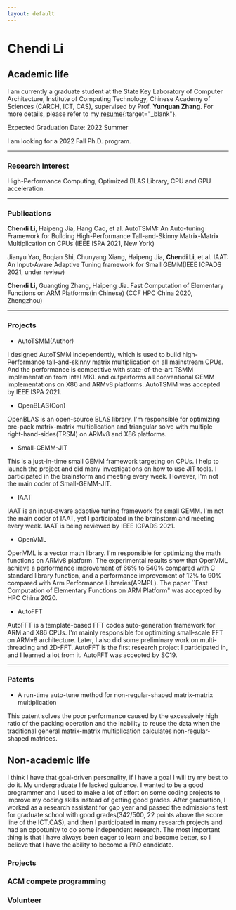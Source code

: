 ```yaml
---
layout: default
---
```


# Chendi Li

## Academic life

<!---
<img class="profile-picture" src="sherlock.jpg">
-->

I am currently a graduate student at the State Key Laboratory of Computer Architecture, Institute of Computing Technology, Chinese Academy of Sciences (CARCH, ICT, CAS), supervised by Prof. **Yunquan Zhang**. For more details, please refer to my [resume](https://www.chendi.gq/Chendi_Li_Resume.pdf){:target="_blank"}.

Expected Graduation Date: 2022 Summer

I am looking for a 2022 Fall Ph.D. program.

---

### Research Interest

High-Performance Computing, Optimized BLAS Library, CPU and GPU acceleration.

<!---
I like hardcore programming and I really want to do some research on system area.

## News

2021.9.18 I found there are not many works on sparse matrix-matrix multiplication with fault-tolerant

2021.9.16 Recently, I'm doing some research on optimizing sparse matrix-matrix multiplication.

2021.7.13 It seems like SC is more likely to accept works about large-scale applications.

2021.6.14 I finished my paper. I have a plan about submitting a pull request to OpenBLAS, but I don't have enough time to test for all target architecture.
-->

---

### Publications

**Chendi Li**, Haipeng Jia, Hang Cao, et al. AutoTSMM: An Auto-tuning Framework for Building High-Performance Tall-and-Skinny Matrix-Matrix Multiplication on CPUs (IEEE ISPA 2021, New York)

Jianyu Yao, Boqian Shi, Chunyang Xiang, Haipeng Jia, **Chendi Li**, et al. IAAT: An Input-Aware Adaptive Tuning framework for Small GEMM(IEEE ICPADS 2021, under review)

**Chendi Li**, Guangting Zhang, Haipeng Jia. Fast Computation of Elementary Functions on ARM Platforms(in Chinese) (CCF HPC China 2020, Zhengzhou)

---

### Projects
* AutoTSMM(Author)

I designed AutoTSMM independently, which is used to build high-Performance tall-and-skinny matrix multiplication on all mainstream CPUs. And the performance is competitive with state-of-the-art TSMM implementation from Intel MKL and outperforms all conventional GEMM implementations on X86 and ARMv8 platforms. AutoTSMM was accepted by IEEE ISPA 2021.

* OpenBLAS(Con)

OpenBLAS is an open-source BLAS library. I'm responsible for optimizing pre-pack matrix-matrix multiplication and triangular solve with multiple right-hand-sides(TRSM) on ARMv8 and X86 platforms.

* Small-GEMM-JIT

This is a just-in-time small GEMM framework targeting on CPUs. I help to launch the project and did many investigations on how to use JIT tools. I participated in the brainstorm and meeting every week. However, I'm not the main coder of Small-GEMM-JIT.

* IAAT

IAAT is an input-aware adaptive tuning framework for small GEMM. I'm not the main coder of IAAT, yet I participated in the brainstorm and meeting every week. IAAT is being reviewed by IEEE ICPADS 2021.

* OpenVML

OpenVML is a vector math library. I'm responsible for optimizing the math functions on ARMv8 platform. The experimental results show that OpenVML achieve a performance improvement of 66% to 540% compared with C standard library function, and a performance improvement of 12% to 90% compared with Arm Performance Libraries(ARMPL). The paper ``Fast Computation of Elementary Functions on ARM Platform" was accepted by HPC China 2020.

* AutoFFT
  
AutoFFT is a template-based FFT codes auto-generation framework for ARM and X86 CPUs. I'm mainly responsible for optimizing small-scale FFT on ARMv8 architecture. Later, I also did some preliminary work on multi-threading and 2D-FFT. AutoFFT is the first research project I participated in, and I learned a lot from it. AutoFFT was accepted by SC19.

---

### Patents
* A run-time auto-tune method for non-regular-shaped matrix-matrix multiplication

This patent solves the poor performance caused by the excessively high ratio of the packing operation and the inability to reuse the data when the traditional general matrix-matrix multiplication calculates non-regular-shaped matrices.

## Non-academic life
I think I have that goal-driven personality, if I have a goal I will try my best to do it. My undergraduate life lacked guidance. I wanted to be a good programmer and I used to make a lot of effort on some coding projects to improve my coding skills instead of getting good grades. After graduation, I worked as a research assistant for gap year and passed the admissions test for graduate school with good grades(342/500, 22 points above the score line of the ICT.CAS), and then I participated in many research projects and had an oppotunity to do some independent research. The most important thing is that I have always been eager to learn and become better, so I believe that I have the ability to become a PhD candidate.
### Projects

### ACM compete programming

### Volunteer

